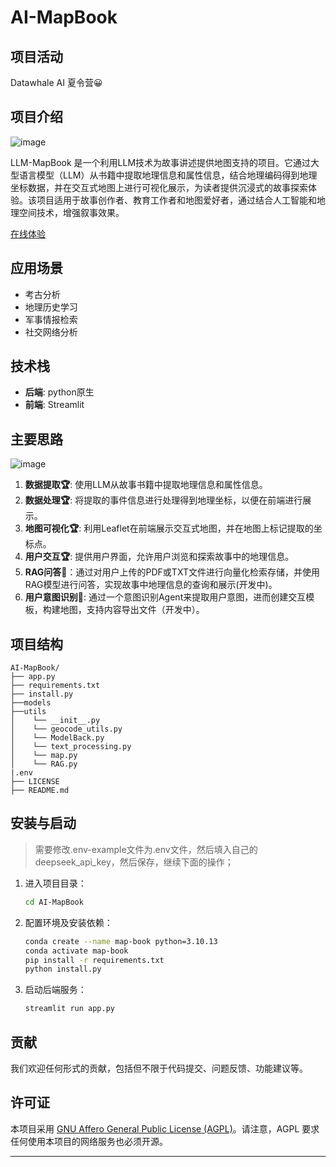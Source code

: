 # AI-MapBook

## 项目活动

Datawhale AI 夏令营😀

## 项目介绍

![image](https://github.com/user-attachments/assets/0dee61ff-f80b-47ca-b02c-fa0c768752ae)


LLM-MapBook 是一个利用LLM技术为故事讲述提供地图支持的项目。它通过大型语言模型（LLM）从书籍中提取地理信息和属性信息，结合地理编码得到地理坐标数据，并在交互式地图上进行可视化展示，为读者提供沉浸式的故事探索体验。该项目适用于故事创作者、教育工作者和地图爱好者，通过结合人工智能和地理空间技术，增强叙事效果。

[在线体验](https://ai-mapbook-zasfamyfxydadn2x8qyros.streamlit.app/)

## 应用场景

- 考古分析
- 地理历史学习
- 军事情报检索
- 社交网络分析

## 技术栈

- **后端**: python原生
- **前端**: Streamlit

## 主要思路

![image](https://github.com/user-attachments/assets/08ef18dc-7cac-4681-9558-d291b184c2c6)


1. **数据提取🏆**: 使用LLM从故事书籍中提取地理信息和属性信息。
2. **数据处理🏆**: 将提取的事件信息进行处理得到地理坐标，以便在前端进行展示。
3. **地图可视化🏆**: 利用Leaflet在前端展示交互式地图，并在地图上标记提取的坐标点。
4. **用户交互🏆**: 提供用户界面，允许用户浏览和探索故事中的地理信息。
5. **RAG问答🎯**：通过对用户上传的PDF或TXT文件进行向量化检索存储，并使用RAG模型进行问答，实现故事中地理信息的查询和展示(开发中)。
6. **用户意图识别🎯**: 通过一个意图识别Agent来提取用户意图，进而创建交互模板，构建地图，支持内容导出文件（开发中）。
## 项目结构

```
AI-MapBook/
├── app.py
├── requirements.txt
├── install.py
├──models
├──utils
│    └── __init__.py
│    └── geocode_utils.py
│    └── ModelBack.py
│    └── text_processing.py
│    └── map.py
│    └── RAG.py
|.env
├── LICENSE
├── README.md
```

## 安装与启动

> 需要修改.env-example文件为.env文件，然后填入自己的deepseek_api_key，然后保存，继续下面的操作；
> 
1. 进入项目目录：
   ```sh
   cd AI-MapBook
   ```

2. 配置环境及安装依赖：
   ```sh
   conda create --name map-book python=3.10.13
   conda activate map-book
   pip install -r requirements.txt 
   python install.py
   ```

3. 启动后端服务：
   ```sh
   streamlit run app.py
   ```


## 贡献

我们欢迎任何形式的贡献，包括但不限于代码提交、问题反馈、功能建议等。

## 许可证

本项目采用 [GNU Affero General Public License (AGPL)](LICENSE)。请注意，AGPL 要求任何使用本项目的网络服务也必须开源。

---
